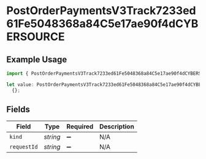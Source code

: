 # PostOrderPaymentsV3Track7233ed61Fe5048368a84C5e17ae90f4dCYBERSOURCE

## Example Usage

```typescript
import { PostOrderPaymentsV3Track7233ed61Fe5048368a84C5e17ae90f4dCYBERSOURCE } from "@dhaba/safepay-ts/models/operations";

let value: PostOrderPaymentsV3Track7233ed61Fe5048368a84C5e17ae90f4dCYBERSOURCE =
  {};
```

## Fields

| Field              | Type               | Required           | Description        |
| ------------------ | ------------------ | ------------------ | ------------------ |
| `kind`             | *string*           | :heavy_minus_sign: | N/A                |
| `requestId`        | *string*           | :heavy_minus_sign: | N/A                |